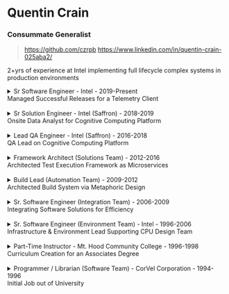 # Quentin Crain
### Consummate Generalist

> https://github.com/czrpb
> https://www.linkedin.com/in/quentin-crain-025aba2/

<p>2+yrs of experience at Intel implementing full lifecycle complex systems in production environments</p>

<details>
<summary>Sr Software Engineer - Intel - 2019-Present<br/>Managed Successful Releases for a Telemetry Client</summary>

<p>Working in a variety of capacities:</p>

1. QA Lead and brought up all aspects of QA
1. SAFe RTE for Telemetry team
1. Agile PO for Development team
1. Mentoring for multiple jr developers

> *Innovation*: Observational Test System (OTiS)

> *Technologies*: Python3, Elixir; git

</details>
<br/>
<details>
<summary>Sr Solution Engineer - Intel (Saffron) - 2018-2019<br/>Onsite Data Analyst for Cognitive Computing Platform</summary>

> Onsite expert implementation of Saffron tailored to customer's needs. Designing Saffron spaces, architecting Saffron custom implementations and results visualization. Presenting to customer's leadership staff.

> *Technologies*: Anaconda/Python3, Javascript, Elixir; Jupyter Notebooks; NetworkX, D3

</details>
<br/>
<details>
<summary>Lead QA Engineer - Intel (Saffron) - 2016-2018<br/>QA Lead on Cognitive Computing Platform</summary>

https://en.wikipedia.org/wiki/Saffron_Technology

> QA Engineer within the Saffron organization working on testing the Saffron Memory Base cognitive computing platform. Architected cucumber feature/suite hierarchies. Implemented test suites for SMB's connectionist AI framework, including test cases to verify algorithmic correctness.

> *Technologies*: BDD/Cucumber, REST API; Python, Elixir; Teamcity; Protex    

</details>
<br/>
<details>
<summary>Framework Architect (Solutions Team) - 2012-2016<br/>Architected Test Execution Framework as Microservices</summary>

> Development team lead designing 3rd generation validation framework for a number of platform/form-factor reference boards from fab. Deployed every 2wks via an Agile-like process. Supported individual world-wide installations and stood-up a global instance. Developed and delivered technical documentation/training and proliferated solution to external teams and business organizations.

> *Technologies*: SOA/Microservices, REST; Python, CherryPy, Bottle; Sqlite; HTML5; Riak

</details>
<br/>
<details>
<summary>Build Lead (Automation Team) - 2009-2012<br/>Architected Build System via Metaphoric Design</summary>

**Metaphoric Design**: BTA (Build and Test Automation) as a Diner with Recipes, Chefs, Waiters, etc.

> Technical lead for project software build, test, and release of reference Linux distribution based on RedHat. Solution implemented in Python with Metaphor Design running on vmWare virtual (Linux) machines. Solution included branch management, configuration, versioning, and SDK/ISO packaging. Delivered technical training to 200+ engineers across design sites.

> *Technologies*: Metaphor Design; Python, Django; REST/XML/XPATH; SQL; SVN, Hg 

</details>
<br/>
<details>
<summary>Sr. Software Engineer (Integration Team) - 2006-2009<br/>Integrating Software Solutions for Efficiency</summary>

> Managed and developed systems to drive efficient circuit design across entire chip design team. Developed a GUI platform for integrating design solutions in C++ & Qt. These solutions ranged from report viewers, database interfaces, and schematic/layout circuit editors. System provided integration between solutions for maximum design efficiency.

> *Technologies*: OOD, GUI Design; C++; Qt; SQLite3

> *Examples*: [minitable](minitable.md), [infopop](infopop.md)

</details>
<br/>
<details>
<summary>Sr. Software Engineer (Environment Team) - Intel - 1996-2006<br/>Infrastructure & Environment Lead Supporting CPU Design Team</summary>

> Responsible for multiple chip design teams' development infrastructure and environment. Helped develop the program and development environment for a leading-edge chip design team and its proliferations. System used AFS, code versioning, and release control mechanisms to allow multiple projects to share one development environment and across multiple sites around the world via rsync. Fully automated infrastructure for project management. 10k line Perl system with modules. System supports 500 engineers doing leading-edge chip design. Provided information to senior staff for management action.

> *Technologies*: Environment Development; Linux; Perl, Shell

</details>
<br/>
<details>
<summary>Part-Time Instructor - Mt. Hood Community College - 1996-1998<br/>Curriculum Creation for an Associates Degree</summary>

**Classroom Experience**: Lectured to all classes. Varying knowledge levels necessitated simple explanations for complex ideas. Consistently received >95% positive student feedback.

> Created curriculum for classes on Basic, Intermediate and Advanced HTML, JavaScript, and CGI Programming with Perl. Emphasis on understanding the simplicity and power of the World Wide Web and its related technologies. Created all student class materials: Self-guided web page tutorials, lecture content, and PowerPoint presentations.

> *Concepts*: Networks, Design/Presentation, HTML, JavaScript, CGI 

</details>
<br/>
<details>
<summary>Programmer / Librarian (Software Team) - CorVel Corporation - 1994-1996<br/>Initial Job out of University</summary>

> Assigned to distribute and control the release of upgrades of the company's main product to its fifty data processing sites throughout the US. Main focus on automating the process through creation of tools and scripts. Assigned to the team charged with analyzing the company's current software and moving and enhancing to Delphi 2.0. Concurrent assignment was to improve the efficiency and accuracy and to speed the creation of current and new reports needed by various departments data processing sites throughout the company. This was achieved through scripting and mentoring.

> *Technologies*: VMS, DCL, Dibol, Crystal Reports, Object Pascal

</details>
